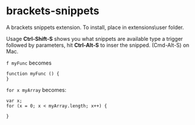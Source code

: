 brackets-snippets
=================

A brackets snippets extension. To install, place in extensions\user folder.

Usage
**Ctrl-Shift-S** shows you what snippets are available
type a trigger followed by parameters, hit **Ctrl-Alt-S** to inser the snipped. (Cmd-Alt-S) on Mac. 

```f myFunc``` becomes 

```
function myFunc () {
}
```

```for x myArray```
becomes:
```
var x;
for (x = 0; x < myArray.length; x++) {

}
```